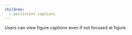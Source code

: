 ```yaml
---
children:
  - persistent-captions
---
```


Users can view figure captions even if not focused at figure.
